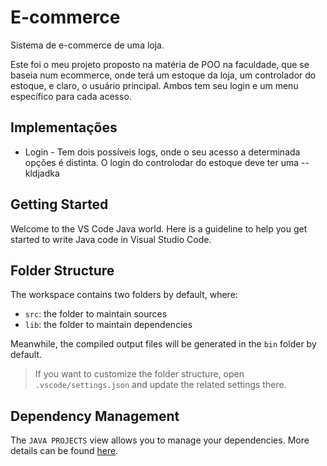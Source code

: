 # E-commerce
  Sistema de e-commerce de uma loja.
  
  Este foi o meu projeto proposto na matéria de POO na faculdade, que se baseia num ecommerce, onde terá um estoque da loja, um controlador do estoque, e claro, o       usuário principal. Ambos tem seu login e um menu específico para cada acesso. 
  
  ## Implementações
  * Login - Tem dois possíveis logs, onde o seu acesso a determinada opções é distinta. O login do controlodar do estoque deve ter uma 
  --kldjadka
  
## Getting Started

Welcome to the VS Code Java world. Here is a guideline to help you get started to write Java code in Visual Studio Code.

## Folder Structure

The workspace contains two folders by default, where:

- `src`: the folder to maintain sources
- `lib`: the folder to maintain dependencies

Meanwhile, the compiled output files will be generated in the `bin` folder by default.

> If you want to customize the folder structure, open `.vscode/settings.json` and update the related settings there.

## Dependency Management

The `JAVA PROJECTS` view allows you to manage your dependencies. More details can be found [here](https://github.com/microsoft/vscode-java-dependency#manage-dependencies).
